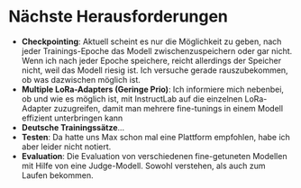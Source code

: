 
# Nächste Herausforderungen
 
- **Checkpointing**: Aktuell scheint es nur die Möglichkeit zu geben, nach jeder Trainings-Epoche das Modell zwischenzuspeichern oder gar nicht. Wenn ich nach jeder Epoche speichere, reicht allerdings der Speicher nicht, weil das Modell riesig ist. Ich versuche gerade rauszubekommen, ob was dazwischen möglich ist.
- **Multiple LoRa-Adapters (Geringe Prio)**: Ich informiere mich nebenbei, ob und wie es möglich ist, mit InstructLab auf die einzelnen LoRa-Adapter zuzugreifen, damit man mehrere fine-tunings in einem Modell effizient unterbringen kann
- **Deutsche Trainingssätze**...
- **Testen**: Da hatte uns Max schon mal eine Plattform empfohlen, habe ich aber leider nicht notiert.
- **Evaluation**: Die Evaluation von verschiedenen fine-getuneten Modellen mit Hilfe von eine Judge-Modell. Sowohl verstehen, als auch zum Laufen bekommen.
